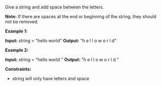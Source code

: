 Give a string and add space between the letters.

**Note:** If there are spaces at the end or beginning of the string, they should not be removed.

**Example 1:**

**Input:** string = "hello world"
**Output:** "h e l l o w o r l d"

**Example 2:**

**Input:** string = "hello world "
**Output:** "h e l l o w o r l d "

**Constraints:**

*   string will only have letters and space